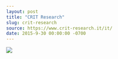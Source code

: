 ```yaml
---
layout: post
title: "CRIT Research"
slug: crit-research
source: https://www.crit-research.it/it/
date: 2015-9-30 00:00:00 -0700
---
```


<img src="{{ site.url }}/assets/img/screenshots/crit-research.jpg">
